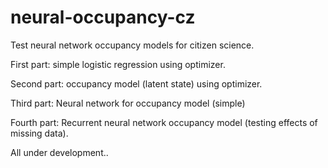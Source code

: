 # neural-occupancy-cz
Test neural network occupancy models for citizen science. 

First part: simple logistic regression using optimizer. 

Second part: occupancy model (latent state) using optimizer. 

Third part: Neural network for occupancy model (simple)

Fourth part: Recurrent neural network occupancy model (testing effects of missing data).

All under development..
